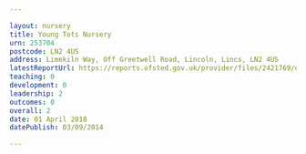 ```yaml
---

layout: nursery
title: Young Tots Nursery
urn: 253704
postcode: LN2 4US
address: Limekiln Way, Off Greetwell Road, Lincoln, Lincs, LN2 4US
latestReportUrl: https://reports.ofsted.gov.uk/provider/files/2421769/urn/253704.pdf
teaching: 0
development: 0
leadership: 2
outcomes: 0
overall: 2
date: 01 April 2018 
datePublish: 03/09/2014

---
```


